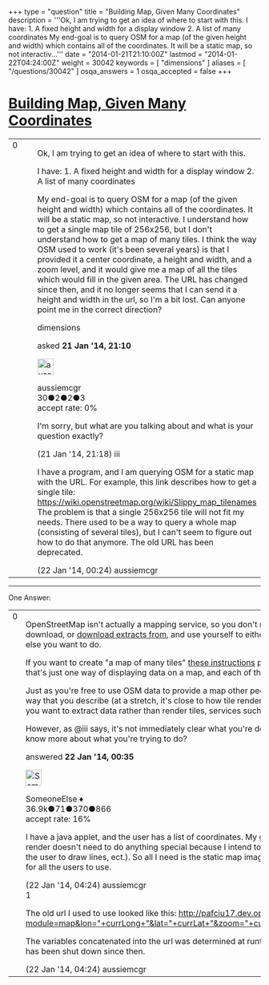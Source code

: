+++
type = "question"
title = "Building Map, Given Many Coordinates"
description = '''Ok, I am trying to get an idea of where to start with this. I have:  1. A fixed height and width for a display window  2. A list of many coordinates My end-goal is to query OSM for a map (of the given height and width) which contains all of the coordinates. It will be a static map, so not interactiv...'''
date = "2014-01-21T21:10:00Z"
lastmod = "2014-01-22T04:24:00Z"
weight = 30042
keywords = [ "dimensions" ]
aliases = [ "/questions/30042" ]
osqa_answers = 1
osqa_accepted = false
+++

<div class="headNormal">

# [Building Map, Given Many Coordinates](/questions/30042/building-map-given-many-coordinates)

</div>

<div id="main-body">

<div id="askform">

<table id="question-table" style="width:100%;">
<colgroup>
<col style="width: 50%" />
<col style="width: 50%" />
</colgroup>
<tbody>
<tr>
<td style="width: 30px; vertical-align: top"><div class="vote-buttons">
<span id="post-30042-upvote" class="ajax-command post-vote up" rel="nofollow" title="I like this post (click again to cancel)"> </span>
<div id="post-30042-score" class="post-score" title="current number of votes">
0
</div>
<span id="post-30042-downvote" class="ajax-command post-vote down" rel="nofollow" title="I dont like this post (click again to cancel)"> </span> <span id="favorite-mark" class="ajax-command favorite-mark" rel="nofollow" title="mark/unmark this question as favorite (click again to cancel)"> </span>
<div id="favorite-count" class="favorite-count">
&#10;</div>
</div></td>
<td><div id="item-right">
<div class="question-body">
<p>Ok, I am trying to get an idea of where to start with this.</p>
<p>I have: 1. A fixed height and width for a display window 2. A list of many coordinates</p>
<p>My end-goal is to query OSM for a map (of the given height and width) which contains all of the coordinates. It will be a static map, so not interactive. I understand how to get a single map tile of 256x256, but I don't understand how to get a map of many tiles. I think the way OSM used to work (it's been several years) is that I provided it a center coordinate, a height and width, and a zoom level, and it would give me a map of all the tiles which would fill in the given area. The URL has changed since then, and it no longer seems that I can send it a height and width in the url, so I'm a bit lost. Can anyone point me in the correct direction?</p>
</div>
<div id="question-tags" class="tags-container tags">
<span class="post-tag tag-link-dimensions" rel="tag" title="see questions tagged &#39;dimensions&#39;">dimensions</span>
</div>
<div id="question-controls" class="post-controls">
&#10;</div>
<div class="post-update-info-container">
<div class="post-update-info post-update-info-user">
<p>asked <strong>21 Jan '14, 21:10</strong></p>
<img src="https://secure.gravatar.com/avatar/a36c891e7c5533a9297fc6c5afd52ca9?s=32&amp;d=identicon&amp;r=g" class="gravatar" width="32" height="32" alt="aussiemcgr&#39;s gravatar image" />
<p><span>aussiemcgr</span><br />
<span class="score" title="30 reputation points">30</span><span title="2 badges"><span class="badge1">●</span><span class="badgecount">2</span></span><span title="2 badges"><span class="silver">●</span><span class="badgecount">2</span></span><span title="3 badges"><span class="bronze">●</span><span class="badgecount">3</span></span><br />
<span class="accept_rate" title="Rate of the user&#39;s accepted answers">accept rate:</span> <span title="aussiemcgr has no accepted answers">0%</span></p>
</div>
</div>
<div id="comments-container-30042" class="comments-container">
<span id="30043"></span>
<div id="comment-30043" class="comment">
<div id="post-30043-score" class="comment-score">
&#10;</div>
<div class="comment-text">
<p>I'm sorry, but what are you talking about and what is your question exactly?</p>
</div>
<div id="comment-30043-info" class="comment-info">
<span class="comment-age">(21 Jan '14, 21:18)</span> <span class="comment-user userinfo">iii</span>
</div>
</div>
<span id="30051"></span>
<div id="comment-30051" class="comment">
<div id="post-30051-score" class="comment-score">
&#10;</div>
<div class="comment-text">
<p>I have a program, and I am querying OSM for a static map with the URL. For example, this link describes how to get a single tile: <a href="https://wiki.openstreetmap.org/wiki/Slippy_map_tilenames">https://wiki.openstreetmap.org/wiki/Slippy_map_tilenames</a> The problem is that a single 256x256 tile will not fit my needs. There used to be a way to query a whole map (consisting of several tiles), but I can't seem to figure out how to do that anymore. The old URL has been deprecated.</p>
</div>
<div id="comment-30051-info" class="comment-info">
<span class="comment-age">(22 Jan '14, 00:24)</span> <span class="comment-user userinfo">aussiemcgr</span>
</div>
</div>
</div>
<div id="comment-tools-30042" class="comment-tools">
&#10;</div>
<div class="clear">
&#10;</div>
<div id="comment-30042-form-container" class="comment-form-container">
&#10;</div>
<div class="clear">
&#10;</div>
</div></td>
</tr>
</tbody>
</table>

------------------------------------------------------------------------

<div class="tabBar">

<span id="sort-top"></span>

<div class="headQuestions">

One Answer:

</div>

</div>

<span id="30052"></span>

<div id="answer-container-30052" class="answer">

<table style="width:100%;">
<colgroup>
<col style="width: 50%" />
<col style="width: 50%" />
</colgroup>
<tbody>
<tr>
<td style="width: 30px; vertical-align: top"><div class="vote-buttons">
<span id="post-30052-upvote" class="ajax-command post-vote up" rel="nofollow" title="I like this post (click again to cancel)"> </span>
<div id="post-30052-score" class="post-score" title="current number of votes">
0
</div>
<span id="post-30052-downvote" class="ajax-command post-vote down" rel="nofollow" title="I dont like this post (click again to cancel)"> </span>
</div></td>
<td><div class="item-right">
<div class="answer-body">
<p>OpenStreetMap isn't actually a mapping service, so you don't need to "query OSM for a map". At its heart it's just <a href="http://planet.openstreetmap.org/">a big lump of data</a> that you can download, or <a href="https://wiki.openstreetmap.org/wiki/Planet.osm#Downloading">download extracts from</a>, and use yourself to either create tiles from (if you want map tiles) or extract points of interest, or whatever else you want to do.</p>
<p>If you want to create "a map of many tiles" <a href="http://switch2osm.org/serving-tiles/">these instructions</a> provide one way to do it based on data that you've downloaded previously (although that's just one way of displaying data on a map, and each of the components involved even in doing that has alternatives).</p>
<p>Just as you're free to use OSM data to provide a map other people are too, and there may well be someone that operates an API that works in the way that you describe (at a stretch, it's close to how tile rendering libraries such as <a href="http://leafletjs.com/">Leaflet</a> work - and again, other display libraries are available). If you want to extract data rather than render tiles, services such as <a href="http://wiki.osm.org/wiki/Overpass_API">Overpass</a> might be useful.</p>
<p>However, as <span>@iii</span> says, it's not immediately clear what you're describing - maybe if you can provide the URL that you used to use, people would know more about what you're trying to do?</p>
</div>
<div class="answer-controls post-controls">
&#10;</div>
<div class="post-update-info-container">
<div class="post-update-info post-update-info-user">
<p>answered <strong>22 Jan '14, 00:35</strong></p>
<img src="https://secure.gravatar.com/avatar/0bf1aa22f7f5e045b0eb8beb79fe7907?s=32&amp;d=identicon&amp;r=g" class="gravatar" width="32" height="32" alt="SomeoneElse&#39;s gravatar image" />
<p><span>SomeoneElse ♦</span><br />
<span class="score" title="36866 reputation points"><span>36.9k</span></span><span title="71 badges"><span class="badge1">●</span><span class="badgecount">71</span></span><span title="370 badges"><span class="silver">●</span><span class="badgecount">370</span></span><span title="866 badges"><span class="bronze">●</span><span class="badgecount">866</span></span><br />
<span class="accept_rate" title="Rate of the user&#39;s accepted answers">accept rate:</span> <span title="SomeoneElse has 228 accepted answers">16%</span></p>
</div>
</div>
<div id="comments-container-30052" class="comments-container">
<span id="30054"></span>
<div id="comment-30054" class="comment">
<div id="post-30054-score" class="comment-score">
&#10;</div>
<div class="comment-text">
<p>I have a java applet, and the user has a list of coordinates. My goal is to just render a map which contains all the user's coordinates. The map I render doesn't need to do anything special because I intend to paint interactive items over top of the map image in java (points, lines, the ability for the user to draw lines, ect.). So all I need is the static map image, but it will differ for each user, which is why I can't just save some single map image for all the users to use.</p>
</div>
<div id="comment-30054-info" class="comment-info">
<span class="comment-age">(22 Jan '14, 04:24)</span> <span class="comment-user userinfo">aussiemcgr</span>
</div>
</div>
<span id="30055"></span>
<div id="comment-30055" class="comment">
<div id="post-30055-score" class="comment-score">
1
</div>
<div class="comment-text">
<p>The old url I used to use looked like this: <a href="http://pafciu17.dev.openstreetmap.org/?module=map&amp;lon=">http://pafciu17.dev.openstreetmap.org/?module=map&amp;lon="+currLong+"&amp;lat="+currLat+"&amp;zoom="+currZoom+"&amp;width="+currWidth+"&amp;height="+currHeight+"&amp;type=mapnik&amp;imgType=gif</a></p>
<p>The variables concatenated into the url was determined at runtime. This worked several years ago (like 3 years ago, I think), but I believe pafciu17 has been shut down since then.</p>
</div>
<div id="comment-30055-info" class="comment-info">
<span class="comment-age">(22 Jan '14, 04:24)</span> <span class="comment-user userinfo">aussiemcgr</span>
</div>
</div>
</div>
<div id="comment-tools-30052" class="comment-tools">
&#10;</div>
<div class="clear">
&#10;</div>
<div id="comment-30052-form-container" class="comment-form-container">
&#10;</div>
<div class="clear">
&#10;</div>
</div></td>
</tr>
</tbody>
</table>

</div>

<div class="paginator-container-left">

</div>

</div>

</div>


